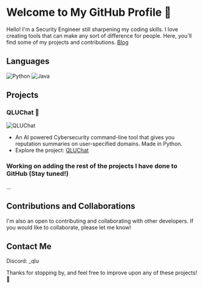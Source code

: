 # Welcome to My GitHub Profile 👋

Hello! I'm a Security Engineer still sharpening my coding skills. I love creating tools that can make any sort of difference for people. Here, you'll find some of my projects and contributions.
[Blog](https://qlusec.tech/blog)

## Languages
![Python](https://img.shields.io/badge/-Python-000?&logo=Python)
![Java](https://img.shields.io/badge/-Java-000?&logo=Java&logoColor=007396)

## Projects

### QLUChat 💬
![QLUChat](https://github.com/qlusec/QLUChat)
- An AI powered Cybersecurity command-line tool that gives you reputation summaries on user-specified domains. Made in Python.
- Explore the project: [QLUChat](https://github.com/qlusec/qluchat)

### Working on adding the rest of the projects I have done to GitHub (Stay tuned!)
...

## Contributions and Collaborations

I'm also an open to contributing and collaborating with other developers. If you would like to collaborate, please let me know!

## Contact Me 

Discord: _qlu


Thanks for stopping by, and feel free to improve upon any of these projects! 🚀
